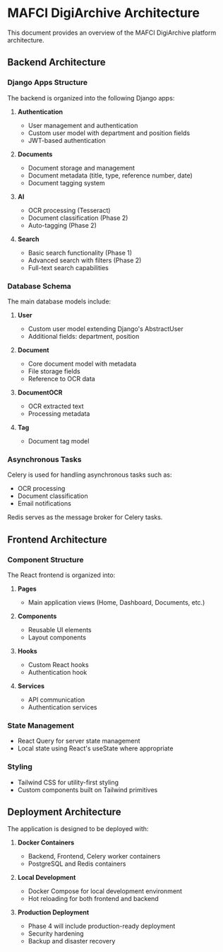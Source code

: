 # MAFCI DigiArchive Architecture

This document provides an overview of the MAFCI DigiArchive platform architecture.

## Backend Architecture

### Django Apps Structure

The backend is organized into the following Django apps:

1. **Authentication**
   - User management and authentication
   - Custom user model with department and position fields
   - JWT-based authentication

2. **Documents**
   - Document storage and management
   - Document metadata (title, type, reference number, date)
   - Document tagging system

3. **AI**
   - OCR processing (Tesseract)
   - Document classification (Phase 2)
   - Auto-tagging (Phase 2)

4. **Search**
   - Basic search functionality (Phase 1)
   - Advanced search with filters (Phase 2)
   - Full-text search capabilities

### Database Schema

The main database models include:

1. **User**
   - Custom user model extending Django's AbstractUser
   - Additional fields: department, position

2. **Document**
   - Core document model with metadata
   - File storage fields
   - Reference to OCR data

3. **DocumentOCR**
   - OCR extracted text
   - Processing metadata

4. **Tag**
   - Document tag model

### Asynchronous Tasks

Celery is used for handling asynchronous tasks such as:
- OCR processing
- Document classification
- Email notifications

Redis serves as the message broker for Celery tasks.

## Frontend Architecture

### Component Structure

The React frontend is organized into:

1. **Pages**
   - Main application views (Home, Dashboard, Documents, etc.)

2. **Components**
   - Reusable UI elements
   - Layout components

3. **Hooks**
   - Custom React hooks
   - Authentication hook

4. **Services**
   - API communication
   - Authentication services

### State Management

- React Query for server state management
- Local state using React's useState where appropriate

### Styling

- Tailwind CSS for utility-first styling
- Custom components built on Tailwind primitives

## Deployment Architecture

The application is designed to be deployed with:

1. **Docker Containers**
   - Backend, Frontend, Celery worker containers
   - PostgreSQL and Redis containers

2. **Local Development**
   - Docker Compose for local development environment
   - Hot reloading for both frontend and backend

3. **Production Deployment**
   - Phase 4 will include production-ready deployment
   - Security hardening
   - Backup and disaster recovery
